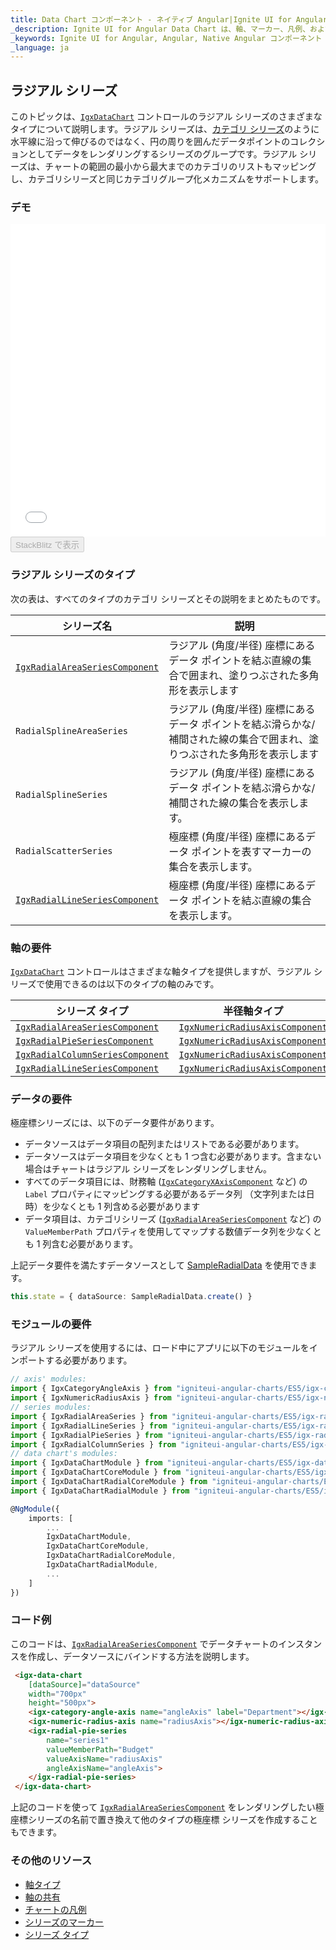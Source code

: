```yaml
---
title: Data Chart コンポーネント - ネイティブ Angular|Ignite UI for Angular
_description: Ignite UI for Angular Data Chart は、軸、マーカー、凡例、および注釈レイヤーのモジュール設計を提供するチャート コンポーネントです。チャート機能は、複合チャート ビューを作成するために同じチャート領域でのビジュアル要素の複数のインスタンスを利用できます。
_keywords: Ignite UI for Angular, Angular, Native Angular コンポーネント スイート, Native Angular コントロール, ネイティブ Angular コンポーネント, ネイティブ Angular コンポーネント ライブラリ, Angular チャート, Angular チャート コントロール, Angular チャート例, Angular チャート コンポーネント, Angular データ チャート
_language: ja
---
```


## ラジアル シリーズ

このトピックは、[`IgxDataChart`](/products/ignite-ui-angular/api/docs/typescript/latest/classes/igxdatachart.html) コントロールのラジアル シリーズのさまざまなタイプについて説明します。ラジアル シリーズは、[カテゴリ シリーズ](data-chart-type-category-series.md)のように水平線に沿って伸びるのではなく、円の周りを囲んだデータポイントのコレクションとしてデータをレンダリングするシリーズのグループです。ラジアル シリーズは、チャートの範囲の最小から最大までのカテゴリのリストもマッピングし、カテゴリシリーズと同じカテゴリグループ化メカニズムをサポートします。

### デモ

<div class="sample-container loading" style="height: 500px">
    <iframe id="data-chart-type-radial-series-iframe" src='{environment:dvDemosBaseUrl}/charts/data-chart-type-radial-series' width="100%" height="100%" seamless frameBorder="0" onload="onXPlatSampleIframeContentLoaded(this);"></iframe>
</div>
<div>
    <button data-localize="stackblitz" disabled class="stackblitz-btn" data-iframe-id="data-chart-type-radial-series-iframe" data-demos-base-url="{environment:dvDemosBaseUrl}">StackBlitz で表示
    </button>
</div>

<div class="divider--half"></div>

### ラジアル シリーズのタイプ

次の表は、すべてのタイプのカテゴリ シリーズとその説明をまとめたものです。

| シリーズ名                                                                                                                              | 説明                                                               |
| ---------------------------------------------------------------------------------------------------------------------------------- | ---------------------------------------------------------------- |
| [`IgxRadialAreaSeriesComponent`](/products/ignite-ui-angular/api/docs/typescript/latest/classes/igxradialareaseriescomponent.html) | ラジアル (角度/半径) 座標にあるデータ ポイントを結ぶ直線の集合で囲まれ、塗りつぶされた多角形を表示します          |
| `RadialSplineAreaSeries`                                                                                                           | ラジアル (角度/半径) 座標にあるデータ ポイントを結ぶ滑らかな/補間された線の集合で囲まれ、塗りつぶされた多角形を表示します |
| `RadialSplineSeries`                                                                                                               | ラジアル (角度/半径) 座標にあるデータ ポイントを結ぶ滑らかな/補間された線の集合を表示します。               |
| `RadialScatterSeries`                                                                                                              | 極座標 (角度/半径) 座標にあるデータ ポイントを表すマーカーの集合を表示します。                       |
| [`IgxRadialLineSeriesComponent`](/products/ignite-ui-angular/api/docs/typescript/latest/classes/igxradiallineseriescomponent.html) | 極座標 (角度/半径) 座標にあるデータ ポイントを結ぶ直線の集合を表示します。                         |

### 軸の要件

[`IgxDataChart`](/products/ignite-ui-angular/api/docs/typescript/latest/classes/igxdatachart.html) コントロールはさまざまな軸タイプを提供しますが、ラジアル シリーズで使用できるのは以下のタイプの軸のみです。

| シリーズ タイプ                                                                                                                               | 半径軸タイプ                                                                                                                               | 角度軸タイプ                                                                                                                               |
| -------------------------------------------------------------------------------------------------------------------------------------- | ------------------------------------------------------------------------------------------------------------------------------------ | ------------------------------------------------------------------------------------------------------------------------------------ |
| [`IgxRadialAreaSeriesComponent`](/products/ignite-ui-angular/api/docs/typescript/latest/classes/igxradialareaseriescomponent.html)     | [`IgxNumericRadiusAxisComponent`](/products/ignite-ui-angular/api/docs/typescript/latest/classes/igxnumericradiusaxiscomponent.html) | [`IgxCategoryAngleAxisComponent`](/products/ignite-ui-angular/api/docs/typescript/latest/classes/igxcategoryangleaxiscomponent.html) |
| [`IgxRadialPieSeriesComponent`](/products/ignite-ui-angular/api/docs/typescript/latest/classes/igxradialpieseriescomponent.html)       | [`IgxNumericRadiusAxisComponent`](/products/ignite-ui-angular/api/docs/typescript/latest/classes/igxnumericradiusaxiscomponent.html) | [`IgxCategoryAngleAxisComponent`](/products/ignite-ui-angular/api/docs/typescript/latest/classes/igxcategoryangleaxiscomponent.html) |
| [`IgxRadialColumnSeriesComponent`](/products/ignite-ui-angular/api/docs/typescript/latest/classes/igxradialcolumnseriescomponent.html) | [`IgxNumericRadiusAxisComponent`](/products/ignite-ui-angular/api/docs/typescript/latest/classes/igxnumericradiusaxiscomponent.html) | [`IgxCategoryAngleAxisComponent`](/products/ignite-ui-angular/api/docs/typescript/latest/classes/igxcategoryangleaxiscomponent.html) |
| [`IgxRadialLineSeriesComponent`](/products/ignite-ui-angular/api/docs/typescript/latest/classes/igxradiallineseriescomponent.html)     | [`IgxNumericRadiusAxisComponent`](/products/ignite-ui-angular/api/docs/typescript/latest/classes/igxnumericradiusaxiscomponent.html) | [`IgxCategoryAngleAxisComponent`](/products/ignite-ui-angular/api/docs/typescript/latest/classes/igxcategoryangleaxiscomponent.html) |

### データの要件

極座標シリーズには、以下のデータ要件があります。

-   データソースはデータ項目の配列またはリストである必要があります。
-   データソースはデータ項目を少なくとも 1 つ含む必要があります。含まない場合はチャートはラジアル シリーズをレンダリングしません。
-   すべてのデータ項目には、財務軸 ([`IgxCategoryXAxisComponent`](/products/ignite-ui-angular/api/docs/typescript/latest/classes/igxcategoryxaxiscomponent.html) など) の `Label` プロパティにマッピングする必要があるデータ列 （文字列または日時）を少なくとも 1 列含める必要があります
-   データ項目は、カテゴリシリーズ ([`IgxRadialAreaSeriesComponent`](/products/ignite-ui-angular/api/docs/typescript/latest/classes/igxradialareaseriescomponent.html) など) の `ValueMemberPath` プロパティを使用してマップする数値データ列を少なくとも 1 列含む必要があります。

上記データ要件を満たすデータソースとして [SampleRadialData](data-chart-data-sources-radial.md) を使用できます。

```ts
this.state = { dataSource: SampleRadialData.create() }
```

### モジュールの要件

ラジアル シリーズを使用するには、ロード中にアプリに以下のモジュールをインポートする必要があります。

```ts
// axis' modules:
import { IgxCategoryAngleAxis } from "igniteui-angular-charts/ES5/igx-category-angle-axis";
import { IgxNumericRadiusAxis } from "igniteui-angular-charts/ES5/igx-numeric-radius-axis";
// series modules:
import { IgxRadialAreaSeries } from "igniteui-angular-charts/ES5/igx-radial-area-series";
import { IgxRadialLineSeries } from "igniteui-angular-charts/ES5/igx-radial-line-series";
import { IgxRadialPieSeries } from "igniteui-angular-charts/ES5/igx-radial-pie-series";
import { IgxRadialColumnSeries } from "igniteui-angular-charts/ES5/igx-radial-column-series";
// data chart's modules:
import { IgxDataChartModule } from "igniteui-angular-charts/ES5/igx-data-chart-module";
import { IgxDataChartCoreModule } from "igniteui-angular-charts/ES5/igx-data-chart-core-module";
import { IgxDataChartRadialCoreModule } from "igniteui-angular-charts/ES5/igx-data-chart-radial-core-module";
import { IgxDataChartRadialModule } from "igniteui-angular-charts/ES5/igx-data-chart-radial-module";

@NgModule({
    imports: [
        ...
        IgxDataChartModule,
        IgxDataChartCoreModule,
        IgxDataChartRadialCoreModule,
        IgxDataChartRadialModule,
        ...
    ]
})
```

### コード例

このコードは、[`IgxRadialAreaSeriesComponent`](/products/ignite-ui-angular/api/docs/typescript/latest/classes/igxradialareaseriescomponent.html) でデータチャートのインスタンスを作成し、データソースにバインドする方法を説明します。

```html
 <igx-data-chart
    [dataSource]="dataSource"
    width="700px"
    height="500px">
    <igx-category-angle-axis name="angleAxis" label="Department"></igx-category-angle-axis>
    <igx-numeric-radius-axis name="radiusAxis"></igx-numeric-radius-axis>
    <igx-radial-pie-series
        name="series1"
        valueMemberPath="Budget"
        valueAxisName="radiusAxis"
        angleAxisName="angleAxis">
    </igx-radial-pie-series>
 </igx-data-chart>
```

上記のコードを使って [`IgxRadialAreaSeriesComponent`](/products/ignite-ui-angular/api/docs/typescript/latest/classes/igxradialareaseriescomponent.html) をレンダリングしたい極座標シリーズの名前で置き換えて他のタイプの極座標 シリーズを作成することもできます。

### その他のリソース

-   [軸タイプ](data-chart-axis-types.md)
-   [軸の共有](data-chart-axis-sharing.md)
-   [チャートの凡例](data-chart-legends.md)
-   [シリーズのマーカー](data-chart-series-markers.md)
-   [シリーズ タイプ](data-chart-series-types.md)
